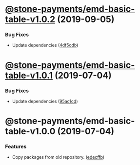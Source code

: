 # [@stone-payments/emd-basic-table-v1.0.2](https://github.com/stone-payments/emerald-web-framework/compare/@stone-payments/emd-basic-table-v1.0.1...@stone-payments/emd-basic-table-v1.0.2) (2019-09-05)


### Bug Fixes

* Update dependencies ([4df5cdb](https://github.com/stone-payments/emerald-web-framework/commit/4df5cdb))

# [@stone-payments/emd-basic-table-v1.0.1](https://github.com/stone-payments/emerald-web-framework/compare/@stone-payments/emd-basic-table-v1.0.0...@stone-payments/emd-basic-table-v1.0.1) (2019-07-04)


### Bug Fixes

* Update dependencies ([95ac1cd](https://github.com/stone-payments/emerald-web-framework/commit/95ac1cd))

# @stone-payments/emd-basic-table-v1.0.0 (2019-07-04)


### Features

* Copy packages from old repository. ([edecffb](https://github.com/stone-payments/emerald-web-framework/commit/edecffb))
